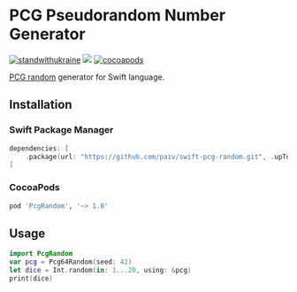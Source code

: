 PCG Pseudorandom Number Generator
==

[![standwithukraine](https://user-images.githubusercontent.com/196601/157238669-803a0bd3-4039-486e-a177-6e12f387867e.svg)](https://ukrainewar.carrd.co/) [![](https://github.com/paiv/swift-pcg-random/workflows/Build/badge.svg)](https://github.com/paiv/swift-pcg-random/actions)
[![cocoapods](https://img.shields.io/cocoapods/v/PcgRandom.svg)](https://cocoapods.org/pods/PcgRandom)


[PCG random][HOME] generator for Swift language.

[HOME]: https://www.pcg-random.org/


Installation
--

### Swift Package Manager

```swift
dependencies: [
    .package(url: "https://github.com/paiv/swift-pcg-random.git", .upToNextMajor(from: "1.0.0"))
]
```

### CocoaPods

```ruby
pod 'PcgRandom', '~> 1.0'
```


Usage
--

```swift
import PcgRandom
var pcg = Pcg64Random(seed: 42)
let dice = Int.random(in: 1...20, using: &pcg)
print(dice)
```

